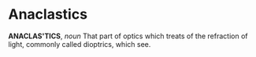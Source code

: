 # Anaclastics

**ANACLAS'TICS**, _noun_ That part of optics which treats of the refraction of light, commonly called dioptrics, which see.